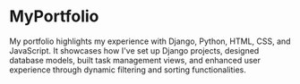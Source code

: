 # MyPortfolio
My portfolio highlights my experience with Django, Python, HTML, CSS, and JavaScript. It showcases how I've set up Django projects, designed database models, built task management views, and enhanced user experience through dynamic filtering and sorting functionalities.
